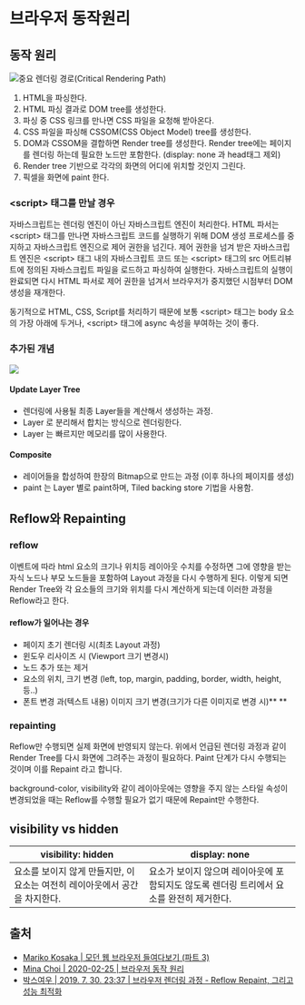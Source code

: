# 브라우저 동작원리

## 동작 원리

![중요 렌더링 경로(Critical Rendering Path)](https://lh6.googleusercontent.com/D3ySuowu9dZxfmBZSb4wjUb-tu_hChhuz_TJmQUVscKbN9ne3va-wqSOg4ZYQ_uf4SeJwxb7JLSzGYT4le6kPxEXSn5LQTUq_WUQAaVAxnoBtznoGuwkwzLGnNGLDa5SMU1lV_RT)

1. HTML을 파싱한다.
2. HTML 파싱 결과로 DOM tree를 생성한다.
3. 파싱 중 CSS 링크를 만나면 CSS 파일을 요청해 받아온다.
4. CSS 파일을 파싱해 CSSOM(CSS Object Model) tree를 생성한다.
5. DOM과 CSSOM을 결합하면 Render tree를 생성한다. Render tree에는 페이지를 렌더링 하는데 필요한 노드만 포함한다. (display: none 과 head태그 제외)
6.   Render tree 기반으로 각각의 화면의 어디에 위치할 것인지 그린다.
7. 픽셀을 화면에 paint 한다.

### \<script> 태그를 만날 경우

자바스크립트는 렌더링 엔진이 아닌 자바스크립트 엔진이 처리한다. HTML 파서는 \<script> 태그를 만나면 자바스크립트 코드를 실행하기 위해 DOM 생성 프로세스를 중지하고 자바스크립트 엔진으로 제어 권한을 넘긴다. 제어 권한을 넘겨 받은 자바스크립트 엔진은 \<script> 태그 내의 자바스크립트 코드 또는 \<script> 태그의 src 어트리뷰트에 정의된 자바스크립트 파일을 로드하고 파싱하여 실행한다. 자바스크립트의 실행이 완료되면 다시 HTML 파서로 제어 권한을 넘겨서 브라우저가 중지했던 시점부터 DOM 생성을 재개한다.

동기적으로 HTML, CSS, Script를 처리하기 때문에 보통 \<script> 태그는 body 요소의 가장 아래에 두거나, \<script> 태그에 async 속성을 부여하는 것이 좋다.

### 추가된 개념

![](https://lh4.googleusercontent.com/rOC3Dma28FJMLOEVaThNeUc8aAl3S1U-TFBUgfCGYBdJNrgbRolh2mv5D0CEhBM30y_voFie6RH9-BrVmuczpPyxtXujqHsClYs_SvoLuJH0m5LnIYcCNi1ZuS3vM63gT8ehEPx-)

#### Update Layer Tree

* 렌더링에 사용될 최종 Layer들을 계산해서 생성하는 과정.
* Layer 로 분리해서 합치는 방식으로 렌더링한다.
* Layer 는 빠르지만 메모리를 많이 사용한다.

#### &#xD;Composite

* 레이어들을 합성하여 한장의 Bitmap으로 만드는 과정 (이후 하나의 페이지를 생성)
* paint 는 Layer 별로 paint하며, Tiled backing store 기법을 사용함.

## **Reflow와 Repainting**

### **reflow**

이벤트에 따라 html 요소의 크기나 위치등 레이아웃 수치를 수정하면 그에 영향을 받는 자식 노드나 부모 노드들을 포함하여 Layout 과정을 다시 수행하게 된다. 이렇게 되면 Render Tree와 각 요소들의 크기와 위치를 다시 계산하게 되는데 이러한 과정을 Reflow라고 한다.

#### reflow가 일어나는 경우

* 페이지 초기 렌더링 시(최초 Layout 과정)
* 윈도우 리사이즈 시 (Viewport 크기 변경시)
* 노드 추가 또는 제거
* 요소의 위치, 크기 변경 (left, top, margin, padding, border, width, height, 등..)
* 폰트 변경 과(텍스트 내용) 이미지 크기 변경(크기가 다른 이미지로 변경 시)**  **

### repainting

Reflow만 수행되면 실제 화면에 반영되지 않는다. 위에서 언급된 렌더링 과정과 같이 Render Tree를 다시 화면에 그려주는 과정이 필요하다. Paint 단계가 다시 수행되는 것이며 이를 Repaint 라고 합니다.

background-color, visibility와 같이 레이아웃에는 영향을 주지 않는 스타일 속성이 변경되었을 때는 Reflow를 수행할 필요가 없기 때문에 Repaint만 수행한다.

## **visibility vs hidden**

| visibility: hidden                          | display: none                                      |
| ------------------------------------------- | -------------------------------------------------- |
| 요소를 보이지 않게 만들지만, 이 요소는 여전히 레이아웃에서 공간을 차지한다. | 요소가 보이지 않으며 레이아웃에 포함되지도 않도록 렌더링 트리에서 요소를 완전히 제거한다. |

## 출처

* [Mariko Kosaka | 모던 웹 브라우저 들여다보기 (파트 3)](https://developers.google.com/web/updates/2018/09/inside-browser-part3?hl=ko)
* [Mina Choi | 2020-02-25 | 브라우저 동작 원리](https://mingcoder.me/2020/02/25/Programming/Basic/browser-process/)
*   [박스여우 | 2019. 7. 30. 23:37 | 브라우저 렌더링 과정 - Reflow Repaint, 그리고 성능 최적화](https://boxfoxs.tistory.com/408)

